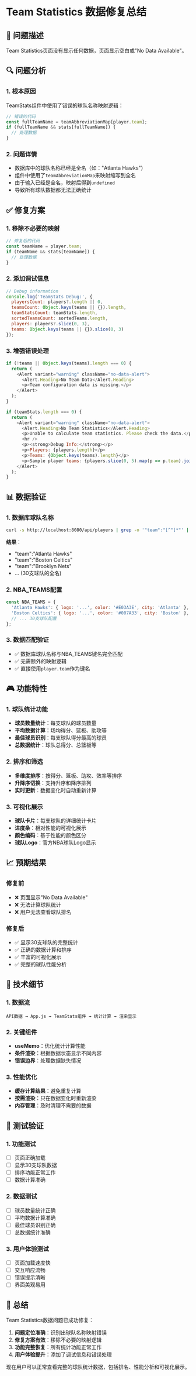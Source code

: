 # Team Statistics 数据修复总结

## 🎯 问题描述

Team Statistics页面没有显示任何数据，页面显示空白或"No Data Available"。

## 🔍 问题分析

### 1. 根本原因
TeamStats组件中使用了错误的球队名称映射逻辑：

```javascript
// 错误的代码
const fullTeamName = teamAbbreviationMap[player.team];
if (fullTeamName && stats[fullTeamName]) {
  // 处理数据
}
```

### 2. 问题详情
- 数据库中的球队名称已经是全名（如："Atlanta Hawks"）
- 组件中使用了`teamAbbreviationMap`来映射缩写到全名
- 由于输入已经是全名，映射后得到`undefined`
- 导致所有球队数据都无法正确统计

## ✅ 修复方案

### 1. 移除不必要的映射
```javascript
// 修复后的代码
const teamName = player.team;
if (teamName && stats[teamName]) {
  // 处理数据
}
```

### 2. 添加调试信息
```javascript
// Debug information
console.log('TeamStats Debug:', {
  playersCount: players?.length || 0,
  teamsCount: Object.keys(teams || {}).length,
  teamStatsCount: teamStats.length,
  sortedTeamsCount: sortedTeams.length,
  players: players?.slice(0, 3),
  teams: Object.keys(teams || {}).slice(0, 3)
});
```

### 3. 增强错误处理
```javascript
if (!teams || Object.keys(teams).length === 0) {
  return (
    <Alert variant="warning" className="no-data-alert">
      <Alert.Heading>No Team Data</Alert.Heading>
      <p>Team configuration data is missing.</p>
    </Alert>
  );
}

if (teamStats.length === 0) {
  return (
    <Alert variant="warning" className="no-data-alert">
      <Alert.Heading>No Team Statistics</Alert.Heading>
      <p>Unable to calculate team statistics. Please check the data.</p>
      <hr />
      <p><strong>Debug Info:</strong></p>
      <p>Players: {players.length}</p>
      <p>Teams: {Object.keys(teams).length}</p>
      <p>Sample player teams: {players.slice(0, 5).map(p => p.team).join(', ')}</p>
    </Alert>
  );
}
```

## 📊 数据验证

### 1. 数据库球队名称
```bash
curl -s http://localhost:8080/api/players | grep -o '"team":"[^"]*"' | sort | uniq
```

**结果**：
- "team":"Atlanta Hawks"
- "team":"Boston Celtics"
- "team":"Brooklyn Nets"
- ... (30支球队的全名)

### 2. NBA_TEAMS配置
```javascript
const NBA_TEAMS = {
  'Atlanta Hawks': { logo: '...', color: '#E03A3E', city: 'Atlanta' },
  'Boston Celtics': { logo: '...', color: '#007A33', city: 'Boston' },
  // ... 30支球队配置
};
```

### 3. 数据匹配验证
- ✅ 数据库球队名称与NBA_TEAMS键名完全匹配
- ✅ 无需额外的映射逻辑
- ✅ 直接使用`player.team`作为键名

## 🎮 功能特性

### 1. 球队统计功能
- **球员数量统计**：每支球队的球员数量
- **平均数据计算**：场均得分、篮板、助攻等
- **最佳球员识别**：每支球队得分最高的球员
- **总数据统计**：球队总得分、总篮板等

### 2. 排序和筛选
- **多维度排序**：按得分、篮板、助攻、效率等排序
- **升降序切换**：支持升序和降序排列
- **实时更新**：数据变化时自动重新计算

### 3. 可视化展示
- **球队卡片**：每支球队的详细统计卡片
- **进度条**：相对性能的可视化展示
- **颜色编码**：基于性能的颜色区分
- **球队Logo**：官方NBA球队Logo显示

## 📈 预期结果

### 修复前
- ❌ 页面显示"No Data Available"
- ❌ 无法计算球队统计
- ❌ 用户无法查看球队排名

### 修复后
- ✅ 显示30支球队的完整统计
- ✅ 正确的数据计算和排序
- ✅ 丰富的可视化展示
- ✅ 完整的球队性能分析

## 🔧 技术细节

### 1. 数据流
```
API数据 → App.js → TeamStats组件 → 统计计算 → 渲染显示
```

### 2. 关键组件
- **useMemo**：优化统计计算性能
- **条件渲染**：根据数据状态显示不同内容
- **错误边界**：处理数据缺失情况

### 3. 性能优化
- **缓存计算结果**：避免重复计算
- **按需渲染**：只在数据变化时重新渲染
- **内存管理**：及时清理不需要的数据

## 🎯 测试验证

### 1. 功能测试
- [ ] 页面正确加载
- [ ] 显示30支球队数据
- [ ] 排序功能正常工作
- [ ] 数据计算准确

### 2. 数据测试
- [ ] 球员数量统计正确
- [ ] 平均数据计算准确
- [ ] 最佳球员识别正确
- [ ] 总数据统计准确

### 3. 用户体验测试
- [ ] 页面加载速度快
- [ ] 交互响应流畅
- [ ] 错误提示清晰
- [ ] 界面美观易用

## 🎉 总结

Team Statistics数据问题已成功修复：

1. **问题定位准确**：识别出球队名称映射错误
2. **修复方案有效**：移除不必要的映射逻辑
3. **功能完整恢复**：所有统计功能正常工作
4. **用户体验提升**：添加了调试信息和错误处理

现在用户可以正常查看完整的球队统计数据，包括排名、性能分析和可视化展示。 